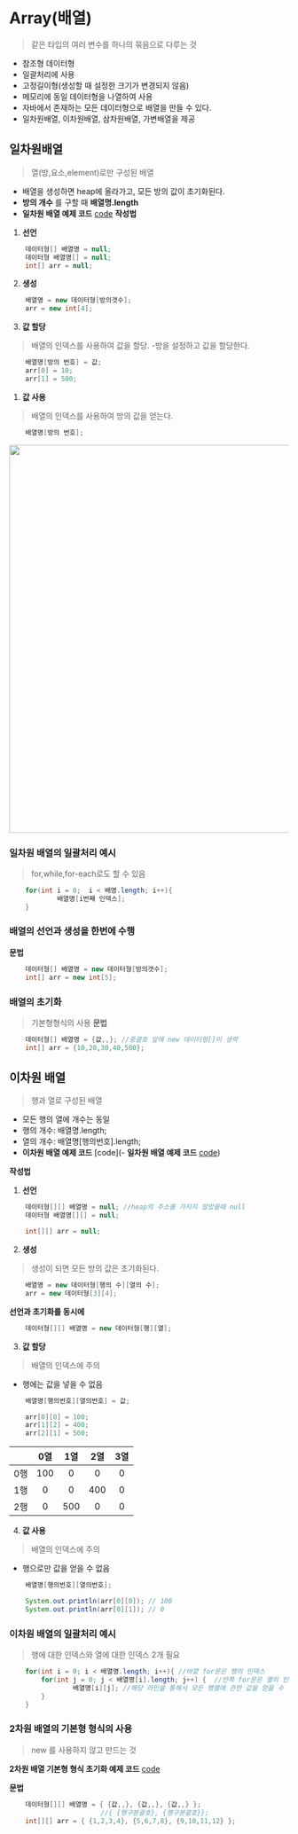 # Array(배열)
> 같은 타입의 여러 변수를 하나의 묶음으로 다루는 것

- 참조형 데이터형
- 일괄처리에 사용
- 고정길이형(생성할 때 설정한 크기가 변경되지 않음)
- 메모리에 동일 데이터형을 나열하여 사용
- 자바에서 존재하는 모든 데이터형으로 배열을 만들 수 있다.
- 일차원배열, 이차원배열, 삼차원배열, 가변배열을 제공
  
## 일차원배열
> 열(방,요소,element)로만 구성된 배열

- 배열을 생성하면 heap에 올라가고, 모든 방의 값이 초기화된다.
- **방의 개수** 를 구할 때 **배열명.length**
-  **일차원 배열 예제 코드**  [code](https://github.com/FullstackJang/sist-fullstack-class/blob/master/Java/days12/Array1.java)
**작성법**

1. **선언**
```java
    데이터형[] 배열명 = null;
    데이터형 배열명[] = null;
    int[] arr = null;
```

2. **생성**
```java
    배열명 = new 데이터형[방의갯수];
    arr = new int[4];
```

3. **값 할당**
> 배열의 인덱스를 사용하여 값을 할당.
    -방을 설정하고 값을 할당한다.
```java
    배열명[방의 번호] = 값;
    arr[0] = 10;
    arr[1] = 500;
```

1. **값 사용**
> 배열의 인덱스를 사용하여 방의 값을 얻는다.
```java
    배열명[방의 번호];
```
<img src = "https://user-images.githubusercontent.com/69107255/98247139-99379e00-1fb6-11eb-8701-9d1c2e3563cb.JPG" width="700" >

### 일차원 배열의 일괄처리 예시
> for,while,for-each로도 할 수 있음

```java
    for(int i = 0;  i < 배명.length; i++){
            배열명[i번째 인덱스];
    }
```

### 배열의 선언과 생성을 한번에 수행
**문법**
```java
    데이터형[] 배열명 = new 데이터형[방의갯수];
    int[] arr = new int[5];
```

### 배열의 초기화
> 기본형형식의 사용
**문법**
```java
    데이터형[] 배열명 = {값,,}; //중괄호 앞에 new 데이터형[]이 생략 
    int[] arr = {10,20,30,40,500};
```
## 이차원 배열
> 행과 열로 구성된 배열

- 모든 행의 열에 개수는 동일
- 행의 개수: 배열명.length;
- 열의 개수: 배열명[행의번호].length;
-  **이차원 배열 예제 코드**  [code](-  **일차원 배열 예제 코드**  [code](https://github.com/FullstackJang/sist-fullstack-class/blob/master/Java/days12/Array1.java))
  
**작성법**

1. **선언**
```java
    데이터형[][] 배열명 = null; //heap의 주소를 가지지 않았을때 null
    데이터형 배열명[][] = null;

    int[][] arr = null;
```

2. **생성**
> 생성이 되면 모든 방의 값은 초기화된다.
```java
    배열명 = new 데이터형[행의 수][열의 수];
    arr = new 데이터형[3][4]; 
```

**선언과 초기화를 동시에**
```java
    데이터형[][] 배열명 = new 데이터형[행][열];
```

3. **값 할당**
> 배열의 인덱스에 주의
- 행에는 값을 넣을  수 없음
```java
    배열명[행의번호][열의번호] = 값;

    arr[0][0] = 100;
    arr[1][2] = 400;
    arr[2][1] = 500;
```

||0열|1열|2열|3열|
|:----:|:----:|:----:|:----:|:----:|
|0행|100|0|0|0|
|1행|0|0|400|0|
|2행|0|500|0|0|

4. **값 사용**
> 배열의 인덱스에 주의
- 행으로만 값을 얻을 수 없음
```java
    배열명[행의번호][열의번호];

    System.out.println(arr[0][0]); // 100
    System.out.println(arr[0][1]); // 0 
```

### 이차원 배열의 일괄처리 예시
> 행에 대한 인덱스와 열에 대한 인덱스 2개 필요
```java
    for(int i = 0; i < 배열명.length; i++){ //바깥 for문은 행의 인덱스
        for(int j = 0; j < 배열명[i].length; j++) {  //안쪽 for문은 열의 인덱스
                배열명[i][j]; //해당 라인을 통해서 모든 행열에 관한 값을 얻을 수 있다.
        }
    } 
```

### 2차원 배열의 기본형 형식의 사용
> new 를 사용하지 않고 만드는 것

**2차원 배열 기본형 형식 초기화 예제 코드**  [code](https://github.com/FullstackJang/sist-fullstack-class/blob/master/Java/days12/Array2Init.java)
  
**문법**
```java
    데이터형[][] 배열명 = { {값,,}, {값,,}, {값,,} };
                       //{ {행구분괄호}, {행구분괄호}};
    int[][] arr = { {1,2,3,4}, {5,6,7,8}, {9,10,11,12} };
```